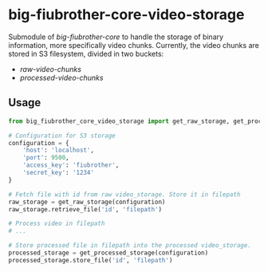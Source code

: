 # big-fiubrother-core-video-storage

Submodule of *big-fiubrother-core* to handle the storage of binary information, more
specifically video chunks. Currently, the video chunks are stored in S3 filesystem,
divided in two buckets:
- *raw-video-chunks*
- *processed-video-chunks*

## Usage

```python
from big_fiubrother_core_video_storage import get_raw_storage, get_processed_storage

# Configuration for S3 storage
configuration = {
    'host': 'localhost',
    'port': 9500,
    'access_key': 'fiubrother',
    'secret_key': '1234'
}

# Fetch file with id from raw video_storage. Store it in filepath
raw_storage = get_raw_storage(configuration)
raw_storage.retrieve_file('id', 'filepath')

# Process video in filepath
# ...

# Store processed file in filepath into the processed video_storage. 
processed_storage = get_processed_storage(configuration)
processed_storage.store_file('id', 'filepath')
```